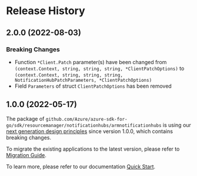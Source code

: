 # Release History

## 2.0.0 (2022-08-03)
### Breaking Changes

- Function `*Client.Patch` parameter(s) have been changed from `(context.Context, string, string, string, *ClientPatchOptions)` to `(context.Context, string, string, string, NotificationHubPatchParameters, *ClientPatchOptions)`
- Field `Parameters` of struct `ClientPatchOptions` has been removed


## 1.0.0 (2022-05-17)

The package of `github.com/Azure/azure-sdk-for-go/sdk/resourcemanager/notificationhubs/armnotificationhubs` is using our [next generation design principles](https://azure.github.io/azure-sdk/general_introduction.html) since version 1.0.0, which contains breaking changes.

To migrate the existing applications to the latest version, please refer to [Migration Guide](https://aka.ms/azsdk/go/mgmt/migration).

To learn more, please refer to our documentation [Quick Start](https://aka.ms/azsdk/go/mgmt).
